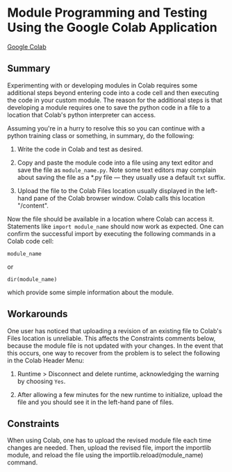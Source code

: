 # Module Programming and Testing Using the Google Colab Application

[Google Colab](https://colab.research.google.com/)

## Summary

Experimenting with or developing modules in Colab requires some additional steps beyond entering code into a code cell and then executing the code in your custom module.  The reason for the additional steps is that developing a module requires one to save the python code in a file to a location that Colab's python interpreter can access.  

Assuming you're in a hurry to resolve this so you can continue with a python training class or something, in summary, do the following:

1. Write the code in Colab and test as desired.

2. Copy and paste the module code into a file using any text editor and save the file as `module_name.py`.  Note some text editors may complain about saving the file as a *.py file — they usually use a default `txt` suffix. 

3. Upload the file to the Colab Files location usually displayed in the left-hand pane of the Colab browser window.  Colab calls this location "/content".

Now the file should be available in a location where Colab can access it.  Statements like `import module_name` should now work as expected.  One can confirm the successful import by executing the following commands in a Colab code cell:

`module_name`

or

`dir(module_name)`

which provide some simple information about the module. 

## Workarounds

One user has noticed that uploading a revision of an existing file to Colab's Files location is unreliable.  This affects the Constraints comments below, because the module file is not updated with your changes.  In the event that this occurs, one way to recover from the problem is to select the following in the Colab Header Menu:

1. Runtime > Disconnect and delete runtime, acknowledging the warning by choosing `Yes`.

2. After allowing a few minutes for the new runtime to initialize, upload the file and you should see it in the left-hand pane of files. 

## Constraints

When using Colab, one has to upload the revised module file each time changes are needed.  Then, upload the revised file, import the importlib module, and reload the file using the importlib.reload(module_name) command. 
